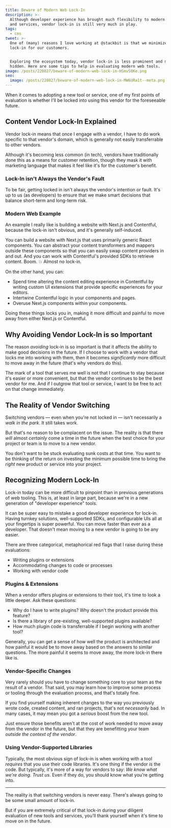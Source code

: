 ```yaml
---
title: Beware of Modern Web Lock-In
description: >-
  Although developer experience has brought much flexibility to modern web tools
  and services, vendor lock-in is still very much in play.
tags:
  - cms
tweet: >-
  One of (many) reasons I love working at @stackbit is that we minimize vendor
  lock-in for our customers.


  Exploring the ecosystem today, vendor lock-in is less prominent and more
  hidden. Here are some tips to help in evaluating modern web tools.
image: /posts/220827/beware-of-modern-web-lock-in-HSmvS0Ke.png
seo:
  image: /posts/220827/beware-of-modern-web-lock-in-MW6URa1t--meta.png
---
```


When it comes to adopting a new tool or service, one of my first points of evaluation is whether I'll be locked into using this vendor for the foreseeable future.

## Content Vendor Lock-In Explained

Vendor lock-in means that once I engage with a vendor, I have to do work specific to that vendor's domain, which is generally not easily transferrable to other vendors.

Although it's becoming less common (in tech), vendors have traditionally done this as a means for customer retention, though they mask it with marketing language that makes it feel like it's for the customer's benefit.

### Lock-In isn't Always the Vendor's Fault

To be fair, getting locked in isn't always the vendor's intention or fault. It's up to us (as developers) to ensure that we make smart decisions that balance short-term and long-term risk.

### Modern Web Example

An example I really like is building a website with Next.js and Contentful, because the lock-in isn't obvious, and it's generally self-induced.

You can build a website with Next.js that uses primarily generic React components. You can abstract your content transformers and mappers outside these components so that you can easily swap content providers in and out. And you can work with Contentful's provided SDKs to retrieve content. Boom. 💥 Almost no lock-in.

On the other hand, you can:

- Spend time altering the content editing experience in Contentful by writing custom UI extensions that provide specific experiences for your editors.
- Intertwine Contentful logic in your components and pages.
- Overuse Next.js components within your components.

Doing these things locks you in, making it more difficult and painful to move away from either Next.js or Contentful.

## Why Avoiding Vendor Lock-In is so Important

The reason _avoiding_ lock-in is so important is that it affects the ability to make good decisions in the future. If I choose to work with a vendor that locks me into working with them, then it becomes _significantly_ more difficult to move away in the future (that's why vendors do this).

The mark of a tool that serves me well is not that I continue to stay because it's easier or more convenient, but that the vendor continues to be the best vendor for me. And if I outgrow that tool or service, I want to be free to act on that change immediately.

## The Reality of Vendor Switching

Switching vendors — even when you're not locked in — isn't necessarily a _walk in the park_. It still takes work.

But that's no reason to be complacent on the issue. The reality is that there _will_ almost _certainly_ come a time in the future when the best choice for your project or team is to move to a new vendor.

You don't want to be stuck evaluating sunk costs at that time. You want to be thinking of the return on investing the minimum possible time to bring the _right_ new product or service into your project.

## Recognizing Modern Lock-In

Lock-in today can be more difficult to pinpoint than in previous generations of web tooling. This is, at least in large part, because we're in a new generation of "developer experience" tools.

It can be super easy to mistake a good developer experience for lock-in. Having turnkey solutions, well-supported SDKs, and configurable UIs all at your fingertips is super powerful. You can move faster than ever as a developer. That doesn't mean moving to a new vendor is going to be any easier.

There are three categorical, metaphorical red flags that I raise during these evaluations:

- Writing plugins or extensions
- Accommodating changes to code or processes
- Working with vendor code

### Plugins & Extensions

When a vendor offers plugins or extensions to their tool, it's time to look a little deeper. Ask these questions:

- Why do I have to write plugins? Why doesn't the product provide this feature?
- Is there a library of pre-existing, well-supported plugins available?
- How much plugin code is transferrable if I begin working with another tool?

Generally, you can get a sense of how well the product is architected and how painful it would be to move away based on the answers to similar questions. The more painful it seems to move away, the more lock-in there like is.

### Vendor-Specific Changes

Very rarely should you have to change something core to your team as the result of a vendor. That said, you may learn how to improve some process or tooling through the evaluation process, and that's totally fine.

If you find yourself making inherent changes to the way you previously wrote code, created content, and ran projects, that's not _necessarily_ bad. In many cases, it may mean you got a _serious_ boost from the new tool.

Just ensure those benefits aren't at the cost of work needed to move away from the vendor in the future, but that they are benefitting your team _outside the context of the vendor_.

### Using Vendor-Supported Libraries

Typically, the most obvious sign of lock-in is when working with a tool _requires_ that you use their code libraries. It's one thing if the vendor _is_ the code. But typically, it's more of a way for vendors to say: _We know what we're doing. Trust us_. Even if they do, you should know what you're getting into.

---

The reality is that switching vendors is never easy. There's always going to be some small amount of lock-in.

But if you are extremely critical of that lock-in during your diligent evaluation of new tools and services, you'll thank yourself when it's time to move on in the future.

